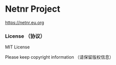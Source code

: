 # Netnr Project 

https://netnr.eu.org

### License （协议）
MIT License

Please keep copyright information （请保留版权信息）